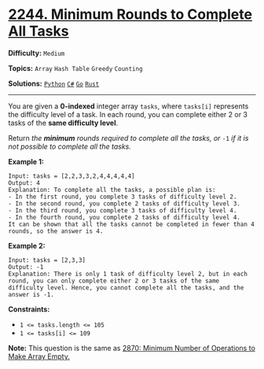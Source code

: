 # [2244. Minimum Rounds to Complete All Tasks](https://leetcode.com/problems/minimum-rounds-to-complete-all-tasks/)

**Difficulty:** `Medium`

**Topics:** `Array` `Hash Table` `Greedy` `Counting`

**Solutions:** [`Python`](../../src/python/challenges/problems/minimum_rounds_to_complete_all_tasks_test.py) [`C#`](../../src/csharp/challenges/Problems/MinimumRoundsToCompleteAllTasks.cs) [`Go`](../../src/go/challenges/problems/minimum_rounds_to_complete_all_tasks_test.go) [`Rust`](../../src/rust/challenges/src/problems/minimum_rounds_to_complete_all_tasks_test.rs)

---

You are given a **0-indexed** integer array `tasks`, where `tasks[i]` represents the difficulty level of a task. In each round, you can complete either 2 or 3 tasks of the **same difficulty level**.

Return *the **minimum** rounds required to complete all the tasks, or* `-1` *if it is not possible to complete all the tasks.*

**Example 1:**

```
Input: tasks = [2,2,3,3,2,4,4,4,4,4]
Output: 4
Explanation: To complete all the tasks, a possible plan is:
- In the first round, you complete 3 tasks of difficulty level 2. 
- In the second round, you complete 2 tasks of difficulty level 3. 
- In the third round, you complete 3 tasks of difficulty level 4. 
- In the fourth round, you complete 2 tasks of difficulty level 4.  
It can be shown that all the tasks cannot be completed in fewer than 4 rounds, so the answer is 4.
```

**Example 2:**

```
Input: tasks = [2,3,3]
Output: -1
Explanation: There is only 1 task of difficulty level 2, but in each round, you can only complete either 2 or 3 tasks of the same difficulty level. Hence, you cannot complete all the tasks, and the answer is -1.
```

**Constraints:**

* `1 <= tasks.length <= 105`
* `1 <= tasks[i] <= 109`

**Note:** This question is the same as [2870: Minimum Number of Operations to Make Array Empty.](https://leetcode.com/problems/minimum-number-of-operations-to-make-array-empty/description/)